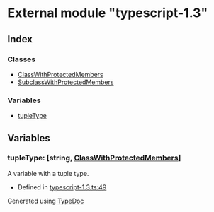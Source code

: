 # External module "typescript-1.3"


## Index

### Classes
* [ClassWithProtectedMembers](../classes/_typescript_1_3_.classwithprotectedmembers.md)
* [SubclassWithProtectedMembers](../classes/_typescript_1_3_.subclasswithprotectedmembers.md)

### Variables
* [tupleType](_typescript_1_3_.md#tupletype)

## Variables

### tupleType: [string, [ClassWithProtectedMembers](../classes/_typescript_1_3_.classwithprotectedmembers.md)]
A variable with a tuple type.
* Defined in [typescript-1.3.ts:49](https://github.com/kimamula/typedoc/blob/HEAD/examples/basic/src/typescript-1.3.ts#L49)



Generated using [TypeDoc](http://typedoc.io)
